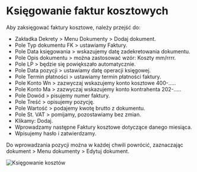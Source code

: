 # Księgowanie faktur kosztowych

Aby zaksięgować faktury kosztowe, należy przejść do:

- Zakładka Dekrety > Menu Dokumenty > Dodaj dokument.
- Pole Typ dokumentu FK > ustawiamy Faktury.
- Pole Data księgowania > wskazujemy datę zadekretowania dokumentu.
- Pole Opis dokumentu > można zastosować wzór: Koszty mm/rrrr. 
- Pole LP > będzie się powiększało automatycznie.
- Pole Data pozycji > ustawiamy datę operacji księgowej.
- Pole Termin płatności > ustawiamy termin płatności faktury.
- Pole Konto Wn > zazwyczaj wskazujemy konto kosztowe 400-.....
- Pole Konto Ma > zazwyczaj wskazujemy konto kontrahenta 202-.....
- Pole Dowód > pisujemy numer faktury.
- Pole Treść > opisujemy pozycję.
- Pole Wartość > podajemy kwotę brutto z dokumentu.
- Pole St. VAT > pomijamy, pozostawiamy bez zmian.
- Klikamy: Dodaj.
- Wprowadzamy następne Faktury kosztowe dotyczące danego miesiąca.
- Wpisujemy hasło i zatwierdzamy.

Do wprowadzania pozycji można w każdej chwili powrócić, zaznaczając dokument > Menu dokumenty > Edytuj dokument.

![Księgowanie kosztów](ksiegowaniekosztu.gif)